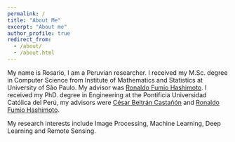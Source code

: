 ```yaml
---
permalink: /
title: "About Me"
excerpt: "About me"
author_profile: true
redirect_from: 
  - /about/
  - /about.html
---
```


My name is Rosario, I am a Peruvian researcher. I received my M.Sc. degree in Computer Science from Institute of Mathematics and Statistics at University of São Paulo. My advisor was [Ronaldo Fumio Hashimoto](https://www.ime.usp.br/ronaldo/). I received my PhD. degree in Engineering at the Pontificia Universidad Católica del Perú, my advisors were [César Beltrán Castañón](https://www.pucp.edu.pe/profesor/cesar-beltran-castanon) and [Ronaldo Fumio Hashimoto](https://www.ime.usp.br/ronaldo/). 

My research interests include Image Processing, Machine Learning, Deep Learning and Remote Sensing.
